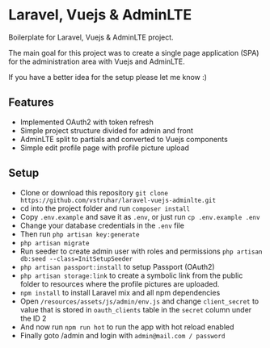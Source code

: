 # Laravel, Vuejs & AdminLTE

Boilerplate for Laravel, Vuejs & AdminLTE project.

The main goal for this project was to create a single page application (SPA) for the administration area with Vuejs and AdminLTE.

If you have a better idea for the setup please let me know :)

## Features
- Implemented OAuth2 with token refresh
- Simple project structure divided for admin and front
- AdminLTE split to partials and converted to Vuejs components
- Simple edit profile page with profile picture upload

## Setup
- Clone or download this repository `git clone https://github.com/vstruhar/laravel-vuejs-adminlte.git`
- cd into the project folder and run `composer install`
- Copy `.env.example` and save it as `.env`, or just run `cp .env.example .env`
- Change your database credentials in the `.env` file
- Then run `php artisan key:generate`
- `php artisan migrate`
- Run seeder to create admin user with roles and permissions `php artisan db:seed --class=InitSetupSeeder`
- `php artisan passport:install` to setup Passport (OAuth2)
- `php artisan storage:link` to create a symbolic link from the public folder to resources where the profile pictures are uploaded.
- `npm install` to install Laravel mix and all npm dependencies
- Open `/resources/assets/js/admin/env.js` and change `client_secret` to value that is stored in `oauth_clients` table in the `secret` column under the ID 2
- And now run `npm run hot` to run the app with hot reload enabled
- Finally goto /admin and login with `admin@mail.com / password`
